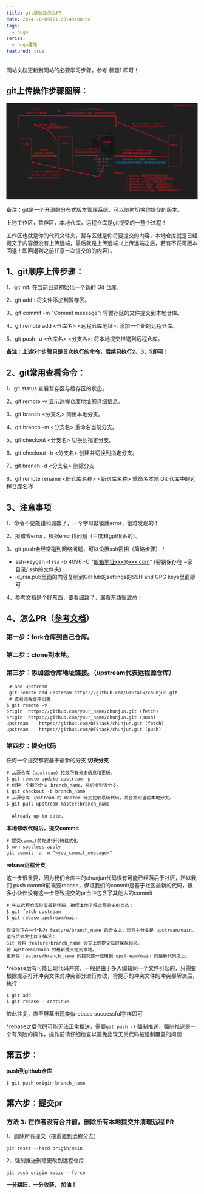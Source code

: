 ```yaml
---
title: git基础及怎么PR
date: 2024-10-09T21:00:43+08:00
tags: 
  - hugo
series: 
  - hugo建站
featured: true
---
```

网站文档更新到网站的必要学习步骤，参考 标题1 即可！.

<!--more-->

##     git上传操作步骤图解：

![git总结](/images/blog/git总结.png)

备注：git是一个开源的分布式版本管理系统，可以随时切换你提交的版本。

上述工作区，暂存区，本地仓库，远程仓库是git提交的一整个过程！

工作区也就是你的代码文件夹，暂存区就是你将要提交的内容，本地仓库就是已经提交了内容但没有上传远端，最后就是上传远端（上传远端之后，若有不妥可版本回退！即回退到之前任意一次提交的的内容）。

## 1、git顺序上传步骤：

1、git init: 在当前目录初始化一个新的 Git 仓库。

2、git add <file>: 将文件添加到暂存区。

3、git commit -m "Commit message": 将暂存区的文件提交到本地仓库。

4、git remote add <仓库名> <远程仓库地址>: 添加一个新的远程仓库。

5、git push -u <仓库名> <分支名>: 将本地提交推送到远程仓库。

**备注：上述5个步骤只是首次执行的命令，后续只执行2、3、5即可！**



## 2、git常用查看命令：

1、git status     查看暂存区与缓存区的状态。

2、git remote -v   显示远程仓库地址的详细信息。

3、git branch  <分支名>     列出本地分支。

4、git branch -m  <分支名>     重命名当前分支。

5、git checkout  <分支名>     切换到指定分支。

6、git checkout -b  <分支名>     创建并切换到指定分支。

7、git branch -d  <分支名>        删除分支

8、git remote rename  <旧仓库名称>  <新仓库名称>   重命名本地 Git 仓库中的远程仓库名称



## 3、注意事项

1、命令不要敲错和漏敲了，一个字母敲错就error，很难发现的！

2、报错看error，根据error找问题（百度和gpt很香的）。

3、git push会经常碰到网络问题，可以设置ssh密钥（简略步骤）！

-    ssh-keygen -t rsa -b 4096 -C "邮箱地址xxx@xxx.com"  (密钥保存在 ~家目录/.ssh的文件夹)
-    id_rsa.pub里面的内容复制到GitHub的settings的SSH and GPG keys里面即可

4、参考文档是个好东西，要看细致了，漏看东西很致命！



<!--2025年1月6日-->

## 4、怎么PR（[参考文档](https://dtstack.github.io/chunjun-web/docs/chunjunDocs/contribute-pr/)）

### 第一步：fork仓库到自己仓库。

### 第二步：clone到本地。

### 第三步：添加源仓库地址链接。（upstream代表远程源仓库）

```
 # add upstream
 git remote add upstream https://github.com/DTStack/chunjun.git
 # 查看远程仓库设置
$ git remote -v
origin  https://github.com/your_name/chunjun.git (fetch)
origin  https://github.com/your_name/chunjun.git (push)
upstream    https://github.com/DTStack/chunjun.git (fetch)
upstream    https://github.com/DTStack/chunjun.git (push)
```

### 第四步：提交代码

任何一个提交都要基于最新的分支 **切换分支**

```
# 从源仓库（upstream）拉取所有分支信息和更新。
$ git remote update upstream -p
# 创建一个新的分支 branch_name，并切换到该分支。
$ git checkout -b branch_name
# 从源仓库 upstream 的 master 分支拉取最新代码，并合并到当前本地分支。
$ git pull upstream master:branch_name

  Already up to date.
```



**本地修改代码后，提交commit**

```
# 提交commit前先进行代码格式化
$ mvn spotless:apply
git commit -a -m "<you_commit_message>"
```

**rebase远程分支**

这一步很重要，因为我们仓库中的chunjun代码很有可能已经落后于社区，所以我们 push commit前需要rebase，保证我们的commit是基于社区最新的代码，很多小伙伴没有这一步导致提交的pr当中包含了其他人的commit

```
# 先从远程仓库拉取最新代码，确保本地了解远程分支的状态：
$ git fetch upstream
$ git rebase upstream/main

假设你正在一个名为 feature/branch_name 的分支上，远程主分支是 upstream/main。
运行后会发生以下情况：
Git 会将 feature/branch_name 分支上的提交临时保存起来。
将 upstream/main 的最新提交拉到本地。
重新将 feature/branch_name 的提交逐一应用到 upstream/main 的最新代码之上。
```

*rebase后有可能出现代码冲突，一般是由于多人编辑同一个文件引起的，只需要根据提示打开冲突文件对冲突部分进行修改，将提示的冲突文件的冲突都解决后，执行

```
$ git add .
$ git rebase --continue
```

依此往复，直至屏幕出现类似rebase successful字样即可

*rebase之后代码可能无法正常推送，需要`git push -f` 强制推送，强制推送是一个有风险的操作，操作前请仔细检查以避免出现无关代码被强制覆盖的问题

## 第五步：

**push到github仓库**

```
$ git push origin branch_name
```

## 第六步：提交pr







### 方法 3: 在作者没有合并前，删除所有本地提交并清理远程 PR

1、删除所有提交（硬重置到远程分支）

```
git reset --hard origin/main
```

2、强制推送删除更改到远程仓库

```
git push origin music --force
```





**一分耕耘，一分收获，       加油！**     



​																																
